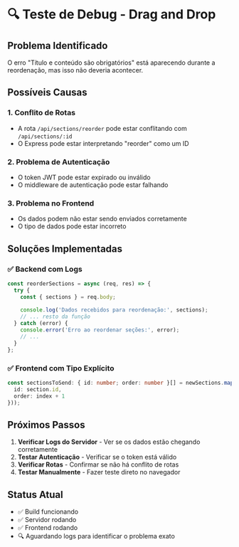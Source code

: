 # 🔍 Teste de Debug - Drag and Drop

## Problema Identificado
O erro "Título e conteúdo são obrigatórios" está aparecendo durante a reordenação, mas isso não deveria acontecer.

## Possíveis Causas

### 1. **Conflito de Rotas**
- A rota `/api/sections/reorder` pode estar conflitando com `/api/sections/:id`
- O Express pode estar interpretando "reorder" como um ID

### 2. **Problema de Autenticação**
- O token JWT pode estar expirado ou inválido
- O middleware de autenticação pode estar falhando

### 3. **Problema no Frontend**
- Os dados podem não estar sendo enviados corretamente
- O tipo de dados pode estar incorreto

## Soluções Implementadas

### ✅ **Backend com Logs**
```javascript
const reorderSections = async (req, res) => {
  try {
    const { sections } = req.body;
    
    console.log('Dados recebidos para reordenação:', sections);
    // ... resto da função
  } catch (error) {
    console.error('Erro ao reordenar seções:', error);
    // ...
  }
};
```

### ✅ **Frontend com Tipo Explícito**
```typescript
const sectionsToSend: { id: number; order: number }[] = newSections.map((section, index) => ({
  id: section.id,
  order: index + 1
}));
```

## Próximos Passos

1. **Verificar Logs do Servidor** - Ver se os dados estão chegando corretamente
2. **Testar Autenticação** - Verificar se o token está válido
3. **Verificar Rotas** - Confirmar se não há conflito de rotas
4. **Testar Manualmente** - Fazer teste direto no navegador

## Status Atual
- ✅ Build funcionando
- ✅ Servidor rodando
- ✅ Frontend rodando
- 🔍 Aguardando logs para identificar o problema exato

